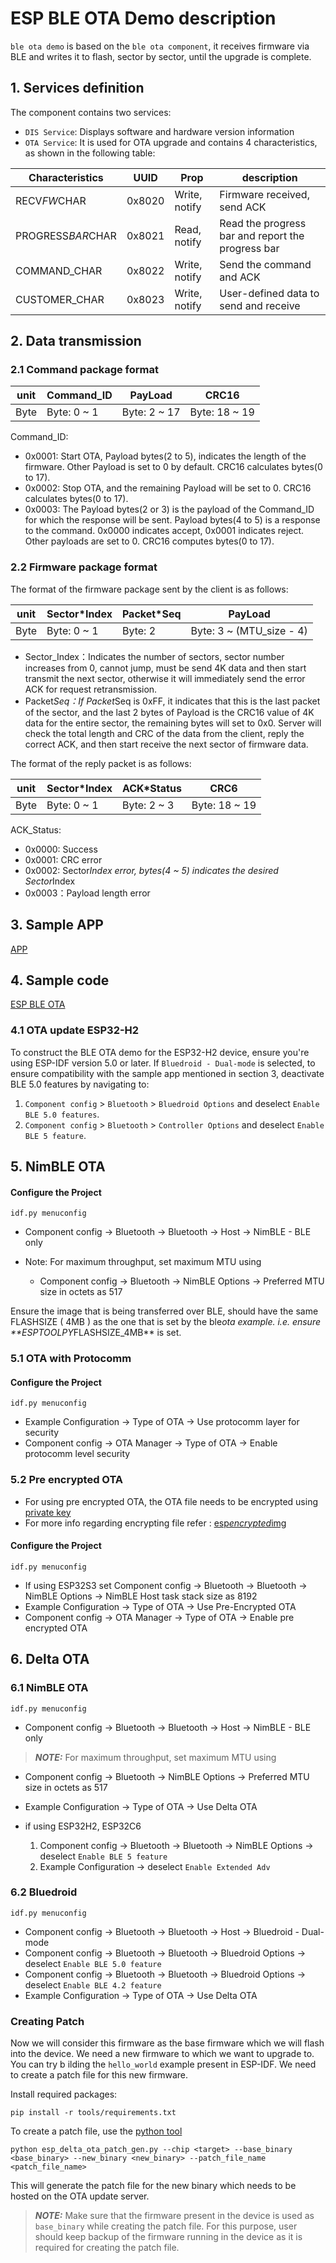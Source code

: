 # ESP BLE OTA Demo description

``ble ota demo`` is based on the ``ble ota component``, it receives firmware via BLE and writes it to flash, sector by sector, until the upgrade is complete.

## 1. Services definition

The component contains two services:

- `DIS Service`: Displays software and hardware version information
- `OTA Service`: It is used for OTA upgrade and contains 4 characteristics, as shown in the following table:

|  Characteristics   | UUID  |  Prop   | description  |
|  ----  | ----  |  ----  | ----  |
|  RECV*FW*CHAR | 0x8020 | Write, notify  | Firmware received, send ACK |
|  PROGRESS*BAR*CHAR  | 0x8021 | Read, notify  | Read the progress bar and report the progress bar |
|  COMMAND_CHAR  | 0x8022 | Write, notify  | Send the command and ACK |
|  CUSTOMER_CHAR  | 0x8023 | Write, notify  | User-defined data to send and receive |

## 2. Data transmission

### 2.1 Command package format

|  unit   | Command_ID  |  PayLoad   | CRC16  |
|  ----  | ----  |  ----  | ----  |
|  Byte | Byte: 0 ~ 1 | Byte: 2 ~ 17  | Byte: 18 ~ 19 |

Command_ID:

- 0x0001: Start OTA, Payload bytes(2 to 5), indicates the length of the firmware. Other Payload is set to 0 by default. CRC16 calculates bytes(0 to 17).
- 0x0002: Stop OTA, and the remaining Payload will be set to 0. CRC16 calculates bytes(0 to 17).
- 0x0003: The Payload bytes(2 or 3) is the payload of the Command_ID for which the response will be sent. Payload bytes(4 to 5) is a response to the command. 0x0000 indicates accept, 0x0001 indicates reject. Other payloads are set to 0. CRC16 computes bytes(0 to 17).

### 2.2 Firmware package format

The format of the firmware package sent by the client is as follows:

|  unit   | Sector*Index  |  Packet*Seq   | PayLoad  |
|  ----  | ----  |  ----  | ----  |
|  Byte | Byte: 0 ~ 1 | Byte: 2  | Byte: 3 ~ (MTU_size - 4) |

- Sector_Index：Indicates the number of sectors, sector number increases from 0, cannot jump, must be send 4K data and then start transmit the next sector, otherwise it will immediately send the error ACK for request retransmission.
- Packet*Seq：If Packet*Seq is 0xFF, it indicates that this is the last packet of the sector, and the last 2 bytes of Payload is the CRC16 value of 4K data for the entire sector, the remaining bytes will set to 0x0. Server will check the total length and CRC of the data from the client, reply the correct ACK, and then start receive the next sector of firmware data.

The format of the reply packet is as follows:

|  unit   | Sector*Index  |  ACK*Status   | CRC6  |
|  ----  | ----  |  ----  | ----  |
|  Byte | Byte: 0 ~ 1 | Byte: 2 ~ 3  | Byte: 18 ~ 19 |

ACK_Status:

- 0x0000: Success
- 0x0001: CRC error
- 0x0002: Sector*Index error, bytes(4 ~ 5) indicates the desired Sector*Index
- 0x0003：Payload length error

## 3.  Sample APP

[APP](https://github.com/EspressifApps/esp-ble-ota-android/releases/tag/rc)

## 4. Sample code

[ESP BLE OTA](https://github.com/espressif/esp-iot-solution/tree/master/examples/bluetooth/ble_ota)

### 4.1 OTA update ESP32-H2

To construct the BLE OTA demo for the ESP32-H2 device, ensure you're using ESP-IDF version 5.0 or later. If `Bluedroid - Dual-mode` is selected, to ensure compatibility with the sample app mentioned in section 3, deactivate BLE 5.0 features by navigating to:

1. `Component config` > `Bluetooth` > `Bluedroid Options` and deselect `Enable BLE 5.0 features`.
2. `Component config` > `Bluetooth` > `Controller Options` and deselect `Enable BLE 5 feature`.

## 5. NimBLE OTA

#### Configure the Project

`idf.py menuconfig`

- Component config → Bluetooth → Bluetooth → Host → NimBLE - BLE only

- Note: For maximum throughput, set maximum MTU using

  - Component config → Bluetooth → NimBLE Options → Preferred MTU size in octets as 517

Ensure the image that is being transferred over BLE, should have the same FLASHSIZE ( 4MB ) as the one that is set by the ble*ota example. i.e. ensure **ESPTOOLPY*FLASHSIZE_4MB** is set.

### 5.1 OTA with Protocomm

#### Configure the Project

`idf.py menuconfig`

- Example Configuration → Type of OTA → Use protocomm layer for security
- Component config → OTA Manager → Type of OTA → Enable protocomm level security

### 5.2 Pre encrypted OTA

- For using pre encrypted OTA, the OTA file needs to be encrypted using [private key](../ble*ota/rsa*key/private.pem)
- For more info regarding encrypting file refer : [esp*encrypted*img](https://github.com/espressif/idf-extra-components/tree/master/esp*encrypted*img)

#### Configure the Project

`idf.py menuconfig`

- If using ESP32S3 set Component config → Bluetooth → Bluetooth → NimBLE Options → NimBLE Host task stack size as 8192
- Example Configuration → Type of OTA → Use Pre-Encrypted OTA
- Component config → OTA Manager → Type of OTA → Enable pre encrypted OTA

## 6. Delta OTA

### 6.1  NimBLE OTA

`idf.py menuconfig`

- Component config → Bluetooth → Bluetooth → Host → NimBLE - BLE only

> ***NOTE:*** For maximum throughput, set maximum MTU using

- Component config → Bluetooth → NimBLE Options → Preferred MTU size in octets as 517

- Example Configuration → Type of OTA → Use Delta OTA

- if using ESP32H2, ESP32C6
    1. Component config → Bluetooth → Bluetooth → NimBLE Options → deselect `Enable BLE 5 feature`
    2. Example Configuration → deselect `Enable Extended Adv`

### 6.2 Bluedroid

`idf.py menuconfig`

- Component config → Bluetooth → Bluetooth → Host → Bluedroid - Dual-mode
- Component config → Bluetooth → Bluetooth → Bluedroid Options → deselect `Enable BLE 5.0 feature`
- Component config → Bluetooth → Bluetooth → Bluedroid Options → deselect `Enable BLE 4.2 feature`
- Example Configuration → Type of OTA → Use Delta OTA

### Creating Patch

Now we will consider this firmware as the base firmware which we will flash into the device. We need a new firmware to which we want to upgrade to. You can try b
ilding the `hello_world` example present in ESP-IDF.
We need to create a patch file for this new firmware.

Install required packages:
```
pip install -r tools/requirements.txt
```

To create a patch file, use the [python tool](./tools/esp*delta*ota*patch*gen.py)
```
python esp_delta_ota_patch_gen.py --chip <target> --base_binary <base_binary> --new_binary <new_binary> --patch_file_name <patch_file_name>
```

This will generate the patch file for the new binary which needs to be hosted on the OTA update server.

> ***NOTE:*** Make sure that the firmware present in the device is used as `base_binary` while creating the patch file. For this purpose, user should keep backup
of the firmware running in the device as it is required for creating the patch file.
